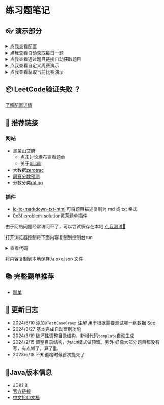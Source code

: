 # 练习题笔记



## 👓 演示部分

<details>
  <summary>点我查看配置</summary>
  <img src="./assert/create-cookie-dir.png" alt="config"/>
</details>



<details>
  <summary>点我查看自动获取每日一题</summary>
  <img src="./assert/every-day-learn.png" alt="每日一题演示"/>
</details>



<details>
  <summary>点我查看通过题目链接自动获取题目</summary>
  <img src="./assert/custom-url.gif" alt="自定义题目"/>
</details>


<details>
  <summary>点我查看自定义周赛演示</summary>
  <img src="./assert/custom-contest.gif" alt="自定义比赛演示"/>
</details>


<details>
  <summary>点我查看获取当前比赛演示</summary>
  <img src="./assert/current-contest.gif" alt="当前比赛"/>
  由于当前没有任何比赛因此没有抓取
</details>




## 📦 LeetCode验证失败 ？


[了解配置详情](./main/java/code_generation/crwal/readme.md)


## 🚀 推荐链接


### 网站

- [灵茶山艾府](https://leetcode.cn/u/endlesscheng/)
  - 点击讨论发布查看题单
  - 关于[bilibili](https://space.bilibili.com/206214)
- 大数据[zerotrac](https://zerotrac.github.io/leetcode_problem_rating/#/)
- [周赛分数预测](https://lccn.lbao.site/)
- 分数分类[rating](https://huxulm.github.io/lc-rating/)

### 插件
- [lc-to-markdown-txt-html](https://greasyfork.org/scripts/491969/feedback) 可将题目描述复制为 md 或 txt 格式
- [0x3f-problem-solution](https://greasyfork.org/zh-CN/scripts/501134-0x3f-problem-solution)灵茶题单插件

由于网络问题经常访问不了，可以尝试保存在本地 [点我测试🚀](https://huxulm.github.io/lc-rating/)

打开浏览器控制将下面内容复制到控制台run





<details>
  <summary>查看代码</summary>
  <pre >
      <code class="language-javascript">
          const trs = document.querySelectorAll('table tbody tr')
          let ans = []
          Array.from(trs).forEach(tr=>{
          const tds = tr.querySelectorAll('td')
          const title = tds[2].querySelector('a').textContent
          const url = tds[2].querySelector('a').href
          const score = tds[3].querySelector('div').textContent
          // console.log(title,url,score)
            let obj = {
                title,
                score,
                url
              }
          ans.push(obj)
          })
          // console.log(ans)
          console.table(ans)
      </code>
  
  </pre>

</details>



将内容复制到本地保存为 xxx.json 文件


## 📚 完整题单推荐

- [题单](https://doocs.gitee.io/leetcode/tags.html)


## 📘 更新日志


- 2024/6/10 添加`@TestCaseGroup` 注解 用于根据需要测试哪一组数据 [See](./main/java/code_generation/annotation/TestCaseGroup.java)
- 2024/3/27 基本完成自动案例功能
- 2024/3/19 破坏性调整目录结构，新增代码`template`自动生成
- 2024/2/15 调整目录结构，为`ACM`模式做预留。另外 好像大部分题目都没有写，有点懒了，算了🤣。
- 2023/6/18 不知道啥时候首次提交了



## 👜Java版本信息

- JDK1.8
- [官方链接](https://leetcode.cn/)
- [中文接口文档](https://www.matools.com/api/java8)

